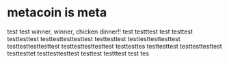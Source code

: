 # metacoin is meta

test
test
winner, winner, chicken dinner!!
test
testttest
test
testtest
testtesttest
testtesttesttesttest
testtesttest
testtesttesttesttest
testtesttesttesttest
testtesttesttesttest
testtesttes
testtesttest
testtesttesttest
testtesttet
testtesttesttest
testtest
testttest
test
tes
